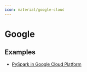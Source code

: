 ```yaml
---
icon: material/google-cloud
---
```


# Google

## Examples

- [PySpark in Google Cloud Platform](https://medium.com/towards-data-engineering/mastering-big-data-pipelines-harnessing-pyspark-in-google-cloud-platform-c42d6b02ff18)

